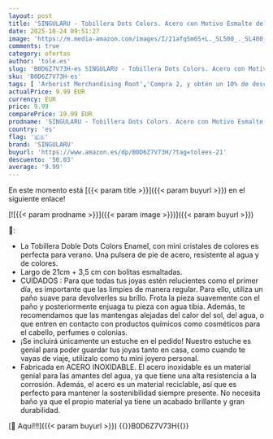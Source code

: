 ```yaml
---
layout: post
title: 'SINGULARU - Tobillera Dots Colors. Acero con Motivo Esmalte de Colores. Largo de 21 cm + 3 5 cm. Joyas para Mujer'
date: 2025-10-24 09:51:27
image: 'https://m.media-amazon.com/images/I/21afqSm6S+L._SL500_._SL400_.jpg'
comments: true
category: ofertas
author: 'tole.es'
slug: 'B0D6Z7V73H-es SINGULARU - Tobillera Dots Colors. Acero con Motivo...'
sku: 'B0D6Z7V73H-es'
tags: [ 'Arborist Merchandising Root','Compra 2, y obtén un 10% de descuento','Compra 2, y obtén un 10% de descuento_JWL','Joyería & Relojes','Joyería para mujer','Moda','Moda Mujer','Self Service','Special Features Stores','Tobilleras para mujer','Top Brands Fashion Selection','c8538d25-3af9-48d3-aeff-5f3ce5572a36_0','c8538d25-3af9-48d3-aeff-5f3ce5572a36_2101','c8538d25-3af9-48d3-aeff-5f3ce5572a36_2201','c8538d25-3af9-48d3-aeff-5f3ce5572a36_6301','singularu','🇪🇸', ]
actualPrice: 9.99 EUR
currency: EUR
price: 9.99
comparePrice: 19.99 EUR
prodname: 'SINGULARU - Tobillera Dots Colors. Acero con Motivo Esmalte de Colores. Largo de 21 cm + 3 5 cm. Joyas para Mujer'
country: 'es'
flag: '🇪🇸'
brand: 'SINGULARU'
buyurl: 'https://www.amazon.es/dp/B0D6Z7V73H/?tag=tolees-21'
descuento: '50.03'
average: '9.99'
---
```


En este momento está [{{< param title >}}]({{< param buyurl >}}) en el siguiente enlace!

[![{{< param prodname >}}]({{< param image >}})]({{< param buyurl >}})

🔎:

- La Tobillera Doble Dots Colors Enamel, con mini cristales de colores es perfecta para verano. Una pulsera de pie de acero, resistente al agua y de colores.
- Largo de 21cm + 3,5 cm con bolitas esmaltadas.
- CUIDADOS : Para que todas tus joyas estén relucientes como el primer día, es importante que las limpies de manera regular. Para ello, utiliza un paño suave para devolverles su brillo. Frota la pieza suavemente con el paño y posteriormente enjuaga tu pieza con agua tibia. Además, te recomendamos que las mantengas alejadas del calor del sol, del agua, o que entren en contacto con productos químicos como cosméticos para el cabello, perfumes o colonias.
- ¡Se incluirá únicamente un estuche en el pedido! Nuestro estuche es genial para poder guardar tus joyas tanto en casa, como cuando te vayas de viaje, utilízalo como tu mini joyero personal.
- Fabricada en ACERO INOXIDABLE. El acero inoxidable es un material genial para las amantes del agua, ya que tiene una alta resistencia a la corrosión. Además, el acero es un material reciclable, así que es perfecto para mantener la sostenibilidad siempre presente. No necesita baño ya que el propio material ya tiene un acabado brillante y gran durabilidad.

[🛒 Aquí!!!]({{< param buyurl >}})
{{<world>}}B0D6Z7V73H{{</world>}}
